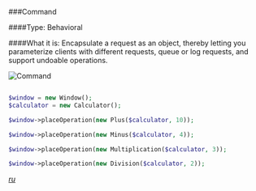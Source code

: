###Command

####Type: Behavioral

####What it is:
Encapsulate a request as an object, thereby letting you parameterize clients with different requests, queue or log requests, and support undoable operations.

![Command]

```php

$window = new Window();
$calculator = new Calculator();

$window->placeOperation(new Plus($calculator, 10));

$window->placeOperation(new Minus($calculator, 4));

$window->placeOperation(new Multiplication($calculator, 3));

$window->placeOperation(new Division($calculator, 2));

```
_[ru][Ru Command]_

[Command]: https://github.com/olegre/DesignPatterns/blob/master/~images/Command.png
[Ru Command]: https://github.com/olegre/DesignPatterns/blob/master/~images/ru/Command.png
